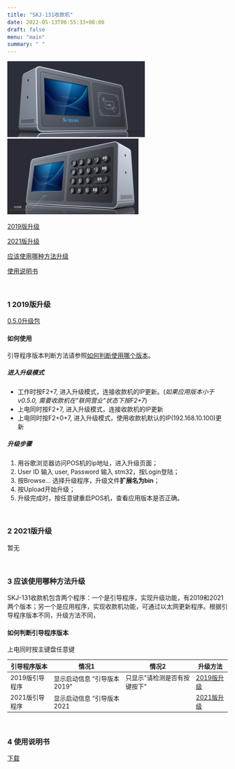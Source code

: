 ```yaml
---
title: "SKJ-131收款机"
date: 2022-05-13T06:55:33+08:00
draft: false
menu: "main"
summary: " "
---
```


![SKJ-131-2](img/skj131_2.png "") ![SKJ-131-1](img/skj131_1.png "")
<style>
    img[alt="SKJ-131-1"]{
        width:300px;
    }
</style>
<style>
    img[alt="SKJ-131-2"]{
        width:315px;
    }
</style>


[2019版升级](#1-2019版升级)

[2021版升级](#2-2021版升级)

[应该使用哪种方法升级](#3-应该使用哪种方法升级)

[使用说明书](#4-使用说明书)

&nbsp;

### 1 2019版升级
[0.5.0升级包](https://pan.baidu.com/s/1YerZxbV4goAxOzzZ9TSNyw?pwd=tjj3)

#### 如何使用

引导程序版本判断方法请参照[如何判断使用哪个版本](#如何判断引导程序版本)。

##### 进入升级模式
 * 工作时按F2+7, 进入升级模式，连接收款机的IP更新。(*如果应用版本小于v0.5.0, 需要收款机在"联网营业"状态下按F2+7*)
 * 上电同时按F2+7, 进入升级模式，连接收款机的IP更新
 * 上电同时按F2+0+7, 进入升级模式，使用收款机默认的IP(192.168.10.100)更新

##### 升级步骤
  1. 用谷歌浏览器访问POS机的ip地址，进入升级页面；
  2. User ID 输入 user,  Password 输入 stm32，按Login登陆；
  3. 按Browse… 选择升级程序，升级文件**扩展名为bin**；
  4. 按Upload开始升级；
  5. 升级完成时，按任意键重启POS机，查看应用版本是否正确。

&nbsp;

### 2 2021版升级
暂无

&nbsp;

### 3 应该使用哪种方法升级
SKJ-131收款机包含两个程序：一个是引导程序，实现升级功能，有2019和2021两个版本；另一个是应用程序，实现收款机功能，可通过以太网更新程序。根据引导程序版本不同，升级方法不同，

#### 如何判断引导程序版本
 上电同时按主键盘任意键

| 引导程序版本    | 情况1                     | 情况2                     | 升级方法 |
| -----------   | -----------               | -----------              | -----------               |
| 2019版引导程序  | 显示启动信息 “引导版本 2019" | 只显示"请检测是否有按键按下" | [2019版升级](#1-2019版升级) |
| 2021版引导程序  |  显示启动信息 “引导版本 2021 |                          | [2021版升级](#2-2021版升级) |

&nbsp;

### 4 使用说明书

[下载](https://pan.baidu.com/s/15SsUmc38hGwbQrpN0cF9pg?pwd=xqnr)
